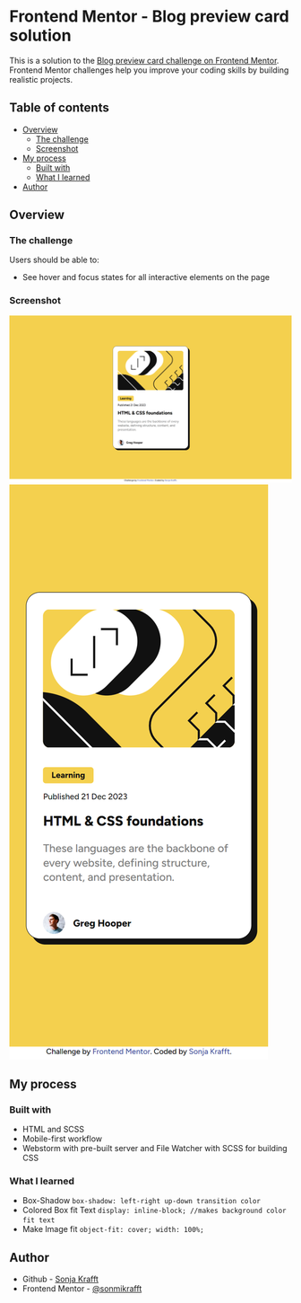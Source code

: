 # Frontend Mentor - Blog preview card solution

This is a solution to the [Blog preview card challenge on Frontend Mentor](https://www.frontendmentor.io/challenges/blog-preview-card-ckPaj01IcS). Frontend Mentor challenges help you improve your coding skills by building realistic projects. 

## Table of contents

- [Overview](#overview)
  - [The challenge](#the-challenge)
  - [Screenshot](#screenshot)
- [My process](#my-process)
  - [Built with](#built-with)
  - [What I learned](#what-i-learned)
- [Author](#author)


## Overview

### The challenge

Users should be able to:

- See hover and focus states for all interactive elements on the page

### Screenshot

![Desktop](./screenshots/desktop.png)
![Mobile](./screenshots/mobile.png)


## My process

### Built with


- HTML and SCSS
- Mobile-first workflow
- Webstorm with pre-built server and File Watcher with SCSS for building CSS


### What I learned

- Box-Shadow
`
box-shadow: left-right up-down transition color
`
- Colored Box fit Text
`
display: inline-block; //makes background color fit text
`
- Make Image fit
`object-fit: cover; width: 100%;
`


## Author

- Github - [Sonja Krafft](https://www.github.com/sonmikrafft)
- Frontend Mentor - [@sonmikrafft](https://www.frontendmentor.io/profile/sonmikrafft)

